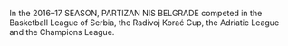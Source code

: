 In the 2016–17 SEASON, PARTIZAN NIS BELGRADE competed in the Basketball League of Serbia, the Radivoj Korać Cup, the Adriatic League and the Champions League.
